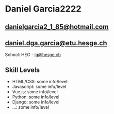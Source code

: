 # Daniel Garcia2222

## danielgarcia2_1_85@hotmail.com
## daniel.dga.garcia@etu.hesge.ch

School: HEG - ig@hesge.ch

## Skill Levels
- HTML/CSS: some info/level
- Javascript: some info/level
- Vue.js: some info/level
- Python: some info/level
- Django: some info/level
- ...: some info/level

